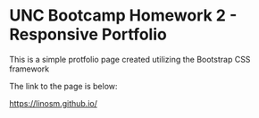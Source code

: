 # UNC Bootcamp Homework 2 - Responsive Portfolio

This is a simple protfolio page created utilizing the Bootstrap CSS framework

The link to the page is below:

https://linosm.github.io/
